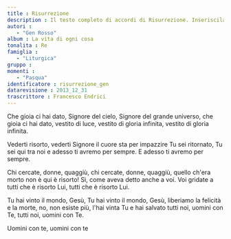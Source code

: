 ```yaml
--- 
title : Risurrezione
description : Il testo completo di accordi di Risurrezione. Inseriscila nel tuo canzoniere!
autori : 
   - "Gen Rosso"
album : La vita di ogni cosa
tonalita : Re
famiglia : 
   - "Liturgica"
gruppo : 
momenti : 
   - "Pasqua"
identificatore : risurrezione_gen
datarevisione : 2013_12_31
trascrittore : Francesco Endrici
--- 
```




Che gioia ci hai dato, Signore del cielo,
Signore del grande universo,
che gioia ci hai dato, vestito di luce,
vestito di gloria infinita,
vestito di gloria infinita. 


Vederti risorto, vederti Signore
il cuore sta per impazzire
Tu sei ritornato, Tu sei qui tra noi
e adesso ti avremo per sempre.
E adesso ti avremo per sempre.   


 Chi cercate, donne, quaggiù,
chi cercate, donne, quaggiù,
quello ch'era morto non è qui 
è risorto! Sì, come aveva detto anche a voi.
Voi gridate a tutti che è risorto Lui,
tutti che è risorto Lui. 


 Tu hai vinto il mondo, Gesù,
Tu hai vinto il mondo, Gesù,
liberiamo la felicità 
e la morte, no, non esiste più, l'hai vinta Tu 
e hai salvato tutti noi,  uomini con Te, 
tutti noi, uomini con Te. 


Uomini con te, uomini con te


